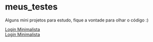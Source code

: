 # meus_testes
Alguns mini projetos para estudo, fique a vontade para olhar o código :)
<div>
<a href="https://viniciuslavouraa.github.io/meus_testes/CSS%20training/login_minimalista/login.html" target="_blank">Login Minimalista</a>
</div>
<div>
<a href="https://viniciuslavouraa.github.io/meus_testes/CSS%20training/credit-card/credit_card.html" target="_blank">Login Minimalista</a>
</div>
